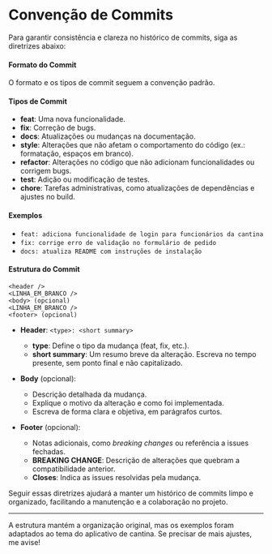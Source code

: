 # Convenção de Commits

Para garantir consistência e clareza no histórico de commits, siga as diretrizes abaixo:

#### Formato do Commit
O formato e os tipos de commit seguem a convenção padrão.

#### Tipos de Commit
- **feat**: Uma nova funcionalidade.
- **fix**: Correção de bugs.
- **docs**: Atualizações ou mudanças na documentação.
- **style**: Alterações que não afetam o comportamento do código (ex.: formatação, espaços em branco).
- **refactor**: Alterações no código que não adicionam funcionalidades ou corrigem bugs.
- **test**: Adição ou modificação de testes.
- **chore**: Tarefas administrativas, como atualizações de dependências e ajustes no build.

#### Exemplos
- `feat: adiciona funcionalidade de login para funcionários da cantina`
- `fix: corrige erro de validação no formulário de pedido`
- `docs: atualiza README com instruções de instalação`

#### Estrutura do Commit
```plaintext
<header />
<LINHA_EM_BRANCO />
<body> (opcional)
<LINHA_EM_BRANCO />
<footer> (opcional)
```

- **Header**: `<type>: <short summary>`
    - **type**: Define o tipo da mudança (feat, fix, etc.).
    - **short summary**: Um resumo breve da alteração. Escreva no tempo presente, sem ponto final e não capitalizado.
  
- **Body** (opcional):
    - Descrição detalhada da mudança.
    - Explique o motivo da alteração e como foi implementada.
    - Escreva de forma clara e objetiva, em parágrafos curtos.

- **Footer** (opcional):
    - Notas adicionais, como *breaking changes* ou referência a issues fechadas.
    - **BREAKING CHANGE**: Descrição de alterações que quebram a compatibilidade anterior.
    - **Closes**: Indica as issues resolvidas pela mudança.

Seguir essas diretrizes ajudará a manter um histórico de commits limpo e organizado, facilitando a manutenção e a colaboração no projeto.

---

A estrutura mantém a organização original, mas os exemplos foram adaptados ao tema do aplicativo de cantina. Se precisar de mais ajustes, me avise!
